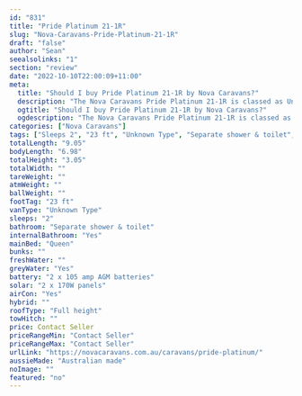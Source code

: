 ```yaml
---
id: "831"
title: "Pride Platinum 21-1R"
slug: "Nova-Caravans-Pride-Platinum-21-1R"
draft: "false"
author: "Sean"
seealsolinks: "1"
section: "review"
date: "2022-10-10T22:00:09+11:00"
meta:
  title: "Should I buy Pride Platinum 21-1R by Nova Caravans?"
  description: "The Nova Caravans Pride Platinum 21-1R is classed as Unknown Type, and sleeps 2 people. It is Australian made and comes in at 23 ft. It generally has Separate shower & toilet."
  ogtitle: "Should I buy Pride Platinum 21-1R by Nova Caravans?"
  ogdescription: "The Nova Caravans Pride Platinum 21-1R is classed as Unknown Type, and sleeps 2 people. It is Australian made and comes in at 23 ft. It generally has Separate shower & toilet."
categories: ["Nova Caravans"]
tags: ["Sleeps 2", "23 ft", "Unknown Type", "Separate shower & toilet", "Full height", "Price Unknown", "Australian made"]
totalLength: "9.05"
bodyLength: "6.98"
totalHeight: "3.05"
totalWidth: ""
tareWeight: ""
atmWeight: ""
ballWeight: ""
footTag: "23 ft"
vanType: "Unknown Type"
sleeps: "2"
bathroom: "Separate shower & toilet"
internalBathroom: "Yes"
mainBed: "Queen"
bunks: ""
freshWater: ""
greyWater: "Yes"
battery: "2 x 105 amp AGM batteries"
solar: "2 x 170W panels"
airCon: "Yes"
hybrid: ""
roofType: "Full height"
towHitch: ""
price: Contact Seller
priceRangeMin: "Contact Seller"
priceRangeMax: "Contact Seller"
urlLink: "https://novacaravans.com.au/caravans/pride-platinum/"
aussieMade: "Australian made"
noImage: ""
featured: "no"
---
```

